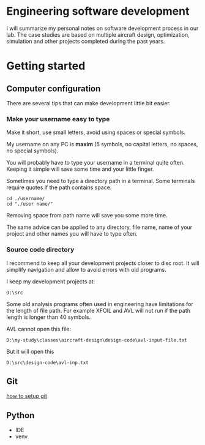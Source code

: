 # Engineering software development

I will summarize my personal notes on software development process in 
our lab. The case studies are based on multiple aircraft design, 
optimization, simulation and other projects completed during the 
past years.

# Getting started

## Computer configuration

There are several tips that can make development little bit easier.

### Make your username easy to type

Make it short, use small letters, avoid using spaces or special symbols.

My username on any PC is **maxim** (5 symbols, no capital 
letters, no spaces, no special symbols).

You will probably have to type your username in a terminal quite often. Keeping it simple will save some time and your little finger.

Sometimes you need to type a directory path in a terminal. Some 
terminals require quotes if the path contains space. 

```
cd ./username/
cd "./user name/"
```

Removing space from path name will save you some more time. 

The same advice can be applied to any directory, file name, name of 
your project and other names you will have to type often.

### Source code directory

I recommend to keep all your development projects closer to disc root. 
It will simplify navigation and allow to avoid errors with old programs.

I keep my development projects at:

```
D:\src
```

Some old analysis programs often used in engineering have limitations 
for the length of file path. For example XFOIL and AVL will not run if 
the path length is longer than 40 symbols. 

AVL cannot open this file:
```
D:\my-study\classes\aircraft-design\design-code\avl-input-file.txt
```

But it will open this

```
D:\src\design-code\avl-inp.txt
```

## Git

[how to setup git](https://maximtyan.github.io/dev/git_setup)


## Python

- IDE
- venv

